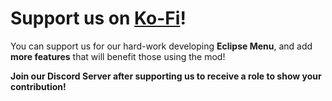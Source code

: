 # Support us on [Ko-Fi](https://ko-fi.com/eclipsemenu)!
You can <cg>support us</c> for our hard-work developing **Eclipse Menu**, and add **more features** that will benefit those using the mod!

__**Join our Discord Server after supporting us to receive a role to show your contribution!**__
